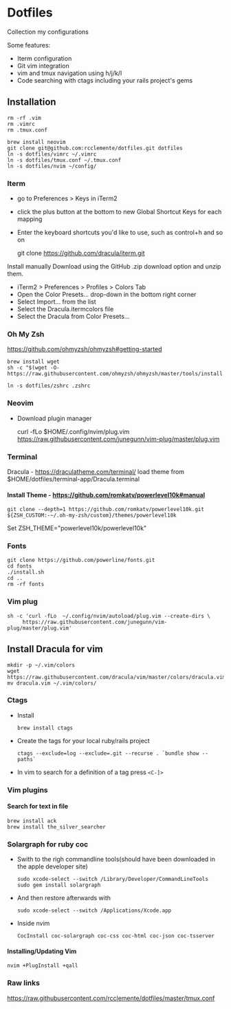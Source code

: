 # Dotfiles

Collection my configurations

Some features:
- Iterm configuration
- Git vim integration
- vim and tmux navigation using h/j/k/l
- Code searching with ctags including your rails project's gems

## Installation

    rm -rf .vim
    rm .vimrc
    rm .tmux.conf

    brew install neovim
    git clone git@github.com:rcclemente/dotfiles.git dotfiles
    ln -s dotfiles/vimrc ~/.vimrc
    ln -s dotfiles/tmux.conf ~/.tmux.conf
    ln -s dotfiles/nvim ~/config/

### Iterm

- go to Preferences > Keys in iTerm2
- click the plus button at the bottom to new Global Shortcut Keys for each mapping
- Enter the keyboard shortcuts you'd like to use, such as control+h and so on

    git clone https://github.com/dracula/iterm.git

Install manually
Download using the GitHub .zip download option and unzip them.
- iTerm2 > Preferences > Profiles > Colors Tab
- Open the Color Presets... drop-down in the bottom right corner
- Select Import... from the list
- Select the Dracula.itermcolors file
- Select the Dracula from Color Presets...

### Oh My Zsh

https://github.com/ohmyzsh/ohmyzsh#getting-started

    brew install wget
    sh -c "$(wget -O- https://raw.githubusercontent.com/ohmyzsh/ohmyzsh/master/tools/install.sh)"

    ln -s dotfiles/zshrc .zshrc

### Neovim
- Download plugin manager

    curl -fLo $HOME/.config/nvim/plug.vim https://raw.githubusercontent.com/junegunn/vim-plug/master/plug.vim

### Terminal

Dracula - https://draculatheme.com/terminal/
load theme from $HOME/dotfiles/terminal-app/Dracula.terminal

#### Install Theme - https://github.com/romkatv/powerlevel10k#manual

    git clone --depth=1 https://github.com/romkatv/powerlevel10k.git ${ZSH_CUSTOM:-~/.oh-my-zsh/custom}/themes/powerlevel10k

  Set ZSH_THEME="powerlevel10k/powerlevel10k"

### Fonts

    git clone https://github.com/powerline/fonts.git
    cd fonts
    ./install.sh
    cd ..
    rm -rf fonts

### Vim plug

    sh -c 'curl -fLo  ~/.config/nvim/autoload/plug.vim --create-dirs \
         https://raw.githubusercontent.com/junegunn/vim-plug/master/plug.vim'

## Install Dracula for vim

    mkdir -p ~/.vim/colors
    wget https://raw.githubusercontent.com/dracula/vim/master/colors/dracula.vim
    mv dracula.vim ~/.vim/colors/

### Ctags

  - Install

    `brew install ctags`

  - Create the tags for your local ruby/rails project

    ``ctags --exclude=log --exclude=.git --recurse . `bundle show --paths` ``

  - In vim to search for a definition of a tag press `<C-]>`

### Vim plugins

#### Search for text in file

    brew install ack
    brew install the_silver_searcher

### Solargraph for ruby coc

  - Swith to the righ commandline tools(should have been downloaded in the apple developer site)

    ```
    sudo xcode-select --switch /Library/Developer/CommandLineTools
    sudo gem install solargraph
    ```

  - And then restore afterwards with

    ```
    sudo xcode-select --switch /Applications/Xcode.app

    ```

  - Inside nvim

    ```
    CocInstall coc-solargraph coc-css coc-html coc-json coc-tsserver
    ```

#### Installing/Updating Vim

    nvim +PlugInstall +qall


### Raw links

https://raw.githubusercontent.com/rcclemente/dotfiles/master/tmux.conf


